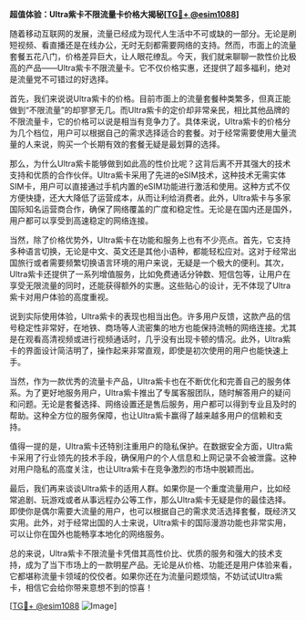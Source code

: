**超值体验：Ultra紫卡不限流量卡价格大揭秘[[TG💪+ @esim1088](https://t.me/s/esim1088)]**

随着移动互联网的发展，流量已经成为现代人生活中不可或缺的一部分。无论是刷短视频、看直播还是在线办公，无时无刻都需要网络的支持。然而，市面上的流量套餐五花八门，价格差异巨大，让人眼花缭乱。今天，我们就来聊聊一款性价比极高的产品——Ultra紫卡不限流量卡。它不仅价格实惠，还提供了超多福利，绝对是流量党不可错过的好选择。

首先，我们来说说Ultra紫卡的价格。目前市面上的流量套餐种类繁多，但真正能做到“不限流量”的却寥寥无几。而Ultra紫卡的定价却非常亲民，相比其他品牌的不限流量卡，它的价格可以说是相当有竞争力了。具体来说，Ultra紫卡的价格分为几个档位，用户可以根据自己的需求选择适合的套餐。对于经常需要使用大量流量的人来说，购买一个长期有效的套餐无疑是最划算的选择。

那么，为什么Ultra紫卡能够做到如此高的性价比呢？这背后离不开其强大的技术支持和优质的合作伙伴。Ultra紫卡采用了先进的eSIM技术，这种技术无需实体SIM卡，用户可以直接通过手机内置的eSIM功能进行激活和使用。这种方式不仅方便快捷，还大大降低了运营成本，从而让利给消费者。此外，Ultra紫卡与多家国际知名运营商合作，确保了网络覆盖的广度和稳定性。无论是在国内还是国外，用户都可以享受到高速稳定的网络连接。

当然，除了价格优势外，Ultra紫卡在功能和服务上也有不少亮点。首先，它支持多种语言切换，无论是中文、英文还是其他小语种，都能轻松应对。这对于经常出国旅行或者需要频繁切换语言环境的用户来说，无疑是一个极大的便利。其次，Ultra紫卡还提供了一系列增值服务，比如免费通话分钟数、短信包等，让用户在享受无限流量的同时，还能获得额外的实惠。这些贴心的设计，无不体现了Ultra紫卡对用户体验的高度重视。

说到实际使用体验，Ultra紫卡的表现也相当出色。许多用户反馈，这款产品的信号稳定性非常好，在地铁、商场等人流密集的地方也能保持流畅的网络连接。尤其是在观看高清视频或进行视频通话时，几乎没有出现卡顿的情况。此外，Ultra紫卡的界面设计简洁明了，操作起来非常直观，即使是初次使用的用户也能快速上手。

当然，作为一款优秀的流量卡产品，Ultra紫卡也在不断优化和完善自己的服务体系。为了更好地服务用户，Ultra紫卡推出了专属客服团队，随时解答用户的疑问和问题。无论是套餐选择、网络设置还是售后服务，用户都可以得到专业且及时的帮助。这种全方位的服务保障，也让Ultra紫卡赢得了越来越多用户的信赖和支持。

值得一提的是，Ultra紫卡还特别注重用户的隐私保护。在数据安全方面，Ultra紫卡采用了行业领先的技术手段，确保用户的个人信息和上网记录不会被泄露。这种对用户隐私的高度关注，也让Ultra紫卡在竞争激烈的市场中脱颖而出。

最后，我们再来谈谈Ultra紫卡的适用人群。如果你是一个重度流量用户，比如经常追剧、玩游戏或者从事远程办公等工作，那么Ultra紫卡无疑是你的最佳选择。即使你是偶尔需要大流量的用户，也可以根据自己的需求灵活选择套餐，既经济又实用。此外，对于经常出国的人士来说，Ultra紫卡的国际漫游功能也非常实用，可以让你在国外也能畅享本地化的网络服务。

总的来说，Ultra紫卡不限流量卡凭借其高性价比、优质的服务和强大的技术支持，成为了当下市场上的一款明星产品。无论是从价格、功能还是用户体验来看，它都堪称流量卡领域的佼佼者。如果你还在为流量问题烦恼，不妨试试Ultra紫卡，相信它会给你带来意想不到的惊喜！

[[TG💪+ @esim1088](https://t.me/s/esim1088) ![Image](https://i.postimg.cc/4NQfJmqS/Snipaste-2025-05-13-00-14-12.png)]